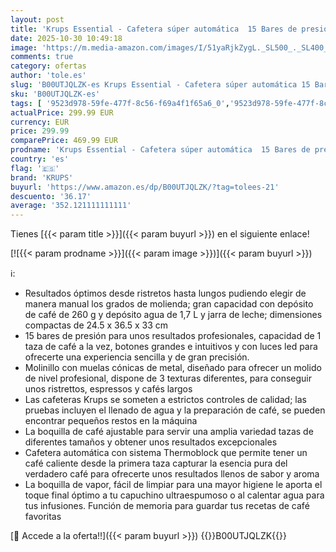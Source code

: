 ```yaml
---
layout: post
title: 'Krups Essential - Cafetera súper automática  15 Bares de presión  Molinillo cónico de Metal  con selección de cantidad e Intensidad de café  1.7 l  1 Cups  Acero  Pantalla LCD + Acc. Leche'
date: 2025-10-30 10:49:18
image: 'https://m.media-amazon.com/images/I/51yaRjkZygL._SL500_._SL400_.jpg'
comments: true
category: ofertas
author: 'tole.es'
slug: 'B00UTJQLZK-es Krups Essential - Cafetera súper automática 15 Bares de...'
sku: 'B00UTJQLZK-es'
tags: [ '9523d978-59fe-477f-8c56-f69a4f1f65a6_0','9523d978-59fe-477f-8c56-f69a4f1f65a6_2001','9523d978-59fe-477f-8c56-f69a4f1f65a6_3101','9523d978-59fe-477f-8c56-f69a4f1f65a6_6201','9523d978-59fe-477f-8c56-f69a4f1f65a6_701','9523d978-59fe-477f-8c56-f69a4f1f65a6_7301','9523d978-59fe-477f-8c56-f69a4f1f65a6_8501','9523d978-59fe-477f-8c56-f69a4f1f65a6_9101','AmazonExclusives','Arborist Merchandising Root','Cafeteras automáticas','ElectrodomésticosDeCocinaMoulinex','ElectrodomésticosRowenta','Hogar y cocina','Máquinas cafeteras','New Arrivals Social: Home and Kitchen','Self Service','Special Features Stores','Top Brands Kitchen Appliances','Top Brands Kitchen Selection','Utensilios para café y té','cafetera','krups','top brands_home_and_kitchen','🇪🇸', ]
actualPrice: 299.99 EUR
currency: EUR
price: 299.99
comparePrice: 469.99 EUR
prodname: 'Krups Essential - Cafetera súper automática  15 Bares de presión  Molinillo cónico de Metal  con selección de cantidad e Intensidad de café  1.7 l  1 Cups  Acero  Pantalla LCD + Acc. Leche'
country: 'es'
flag: '🇪🇸'
brand: 'KRUPS'
buyurl: 'https://www.amazon.es/dp/B00UTJQLZK/?tag=tolees-21'
descuento: '36.17'
average: '352.121111111111'
---
```


Tienes [{{< param title >}}]({{< param buyurl >}}) en el siguiente enlace!

[![{{< param prodname >}}]({{< param image >}})]({{< param buyurl >}})

ℹ️:

- Resultados óptimos desde ristretos hasta lungos pudiendo elegir de manera manual los grados de molienda; gran capacidad con depósito de café de 260 g y depósito agua de 1,7 L y jarra de leche; dimensiones compactas de 24.5 x 36.5 x 33 cm
- 15 bares de presión para unos resultados profesionales, capacidad de 1 taza de café a la vez, botones grandes e intuitivos y con luces led para ofrecerte una experiencia sencilla y de gran precisión.
- Molinillo con muelas cónicas de metal, diseñado para ofrecer un molido de nivel profesional, dispone de 3 texturas diferentes, para conseguir unos ristrettos, espressos y cafés largos
- Las cafeteras Krups se someten a estrictos controles de calidad; las pruebas incluyen el llenado de agua y la preparación de café, se pueden encontrar pequeños restos en la máquina
- La boquilla de café ajustable para servir una amplia variedad tazas de diferentes tamaños y obtener unos resultados excepcionales
- Cafetera automática con sistema Thermoblock que permite tener un café caliente desde la primera taza capturar la esencia pura del verdadero café para ofrecerte unos resultados llenos de sabor y aroma
- La boquilla de vapor, fácil de limpiar para una mayor higiene le aporta el toque final óptimo a tu capuchino ultraespumoso o al calentar agua para tus infusiones. Función de memoria para guardar tus recetas de café favoritas

[🛒 Accede a la oferta!!]({{< param buyurl >}})
{{<world>}}B00UTJQLZK{{</world>}}
